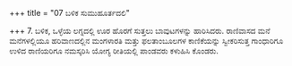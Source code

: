+++
title = "07 ಬಳಿಕ ಸುಮುಹೂರ್ತದಲಿ"

+++
7. ಬಳಿಕ, ಒಳ್ಳೆಯ ಲಗ್ನದಲ್ಲಿ ಊರ ಹೊರಗೆ ಸುತ್ತಲು ಬಾವುಟಗಳನ್ನು ಹಾರಿಸಿದರು. ರಾಣಿವಾಸದ ಮನೆ ಮನೆಗಳಲ್ಲಿಯೂ ಹರಿವಾಣದಲ್ಲಿನ ಮಂಗಳಾರತಿ ಮತ್ತು ಫಲತಾಂಬೂಲಗಳ ಕಾಣಿಕೆಯನ್ನು ಸ್ವೀಕರಿಸುತ್ತ ಗಾಂಧಾರಿಗೂ ಉಳಿದ ರಾಣಿಯರಿಗೂ ನಮಸ್ಕರಿಸಿ ಯೋಗ್ಯ ರೀತಿಯಲ್ಲಿ ಪಾಂಡವರು ಕಳುಹಿಸಿ ಕೊಂಡರು.